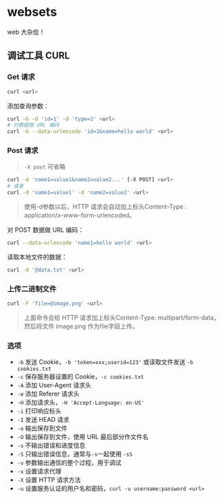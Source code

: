 # websets
web 大杂烩！

## 调试工具 CURL

### Get 请求

``` sh
curl <url>
```

添加查询参数：

``` sh
curl -G -d 'id=1' -d 'type=2' <url>
# 对数据做 URL 编码
curl -G --data-urlencode 'id=1&name=hello world' <url>
```

### Post 请求

> `-X post` 可省略

``` sh
curl -d 'name1=value1&name2=value2...' [-X POST] <url>
# 或者
curl -d 'name1=value1' -d 'name2=value2' <url>
```

> 使用-d参数以后，HTTP 请求会自动加上标头Content-Type : application/x-www-form-urlencoded。

对 POST 数据做 URL 编码：

``` sh
curl --data-urlencode 'name1=hello world' <url>
```

读取本地文件的数据：

``` sh
curl -d '@data.txt' <url>
```

### 上传二进制文件

``` sh
curl -F 'file=@image.png' <url>
```

> 上面命令会给 HTTP 请求加上标头Content-Type: multipart/form-data，然后将文件 image.png 作为file字段上传。

### 选项

- `-b` 发送 Cookie，`-b 'token=xxx;userid=123'` 或读取文件发送 `-b cookies.txt`
- `-c` 保存服务器设置的 Cookie，`-c cookies.txt`
- `-A` 添加 User-Agent 请求头
- `-e` 添加 Referer 请求头
- `-H` 添加请求头，`-H 'Accept-Language: en-US'`
- `-i` 打印响应标头
- `-I` 发送 HEAD 请求
- `-o` 输出保存到文件
- `-O` 输出保存到文件，使用 URL 最后部分作文件名
- `-s` 不输出错误和进度信息
- `-S` 只输出错误信息，通常与`-s`一起使用 `-sS`
- `-v` 参数输出通信的整个过程，用于调试
- `-x` 设置请求代理
- `-X` 设置 HTTP 请求方法
- `-u` 设置服务认证的用户名和密码，`curl -u username:password <url>`
